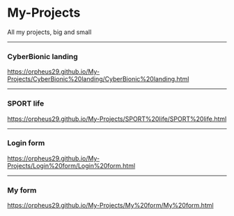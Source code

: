 # My-Projects
 All my projects, big and small
 
***
### CyberBionic landing
https://orpheus29.github.io/My-Projects/CyberBionic%20landing/CyberBionic%20landing.html
***

### SPORT life
https://orpheus29.github.io/My-Projects/SPORT%20life/SPORT%20life.html
***
 
### Login form
https://orpheus29.github.io/My-Projects/Login%20form/Login%20form.html
***

### My form
https://orpheus29.github.io/My-Projects/My%20form/My%20form.html
